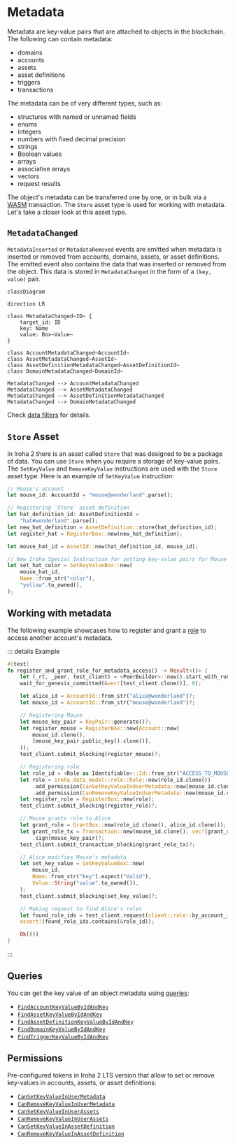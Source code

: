# Metadata

Metadata are key-value pairs that are attached to objects in the
blockchain. The following can contain metadata:

- domains
- accounts
- assets
- asset definitions
- triggers
- transactions

The metadata can be of very different types, such as:

- structures with named or unnamed fields
- enums
- integers
- numbers with fixed decimal precision
- strings
- Boolean values
- arrays
- associative arrays
- vectors
- request results

The object's metadata can be transferred one by one, or in bulk via a
[WASM](/guide/blockchain/wasm.md) transaction. The `Store` asset type is
used for working with metadata. Let's take a closer look at this asset
type.

## `MetadataChanged`

`MetadataInserted` or `MetadataRemoved` events are emitted when metadata is
inserted or removed from accounts, domains, assets, or asset definitions.
The emitted event also contains the data that was inserted or removed from
the object. This data is stored in `MetadataChanged` in the form of a
`(key, value)` pair.

```mermaid
classDiagram

direction LR

class MetadataChanged~ID~ {
    target_id: ID
    key: Name
    value: Box~Value~
}

class AccountMetadataChanged~AccountId~
class AssetMetadataChanged~AssetId~
class AssetDefinitionMetadataChanged~AssetDefinitionId~
class DomainMetadataChanged~DomainId~

MetadataChanged --> AccountMetadataChanged
MetadataChanged --> AssetMetadataChanged
MetadataChanged --> AssetDefinitionMetadataChanged
MetadataChanged --> DomainMetadataChanged
```

Check [data filters](./filters.md#data-filters) for details.

## `Store` Asset

In Iroha 2 there is an asset called `Store` that was designed to be a
package of data. You can use `Store` when you require a storage of
key-value pairs. The `SetKeyValue` and `RemoveKeyValue` instructions are
used with the `Store` asset type. Here is an example of `SetKeyValue`
instruction:

```rust
// Mouse's account
let mouse_id: AccountId = "mouse@wonderland".parse();

// Registering `Store` asset definition
let hat_definition_id: AssetDefinitionId =
    "hat#wonderland".parse();
let new_hat_definition = AssetDefinition::store(hat_definition_id);
let register_hat = RegisterBox::new(new_hat_definition);

let mouse_hat_id = AssetId::new(hat_definition_id, mouse_id);

// New Iroha Special Instruction for setting key-value pairs for Mouse's hats:
let set_hat_color = SetKeyValueBox::new(
    mouse_hat_id,
    Name::from_str("color"),
    "yellow".to_owned(),
);
```

## Working with metadata

The following example showcases how to register and grant a
[role](/guide/blockchain/permissions.md#permission-groups-roles) to access
another account's metadata.

::: details Example

```rust
#[test]
fn register_and_grant_role_for_metadata_access() -> Result<()> {
    let (_rt, _peer, test_client) = <PeerBuilder>::new().start_with_runtime();
    wait_for_genesis_committed(&vec![test_client.clone()], 0);

    let alice_id = AccountId::from_str("alice@wonderland")?;
    let mouse_id = AccountId::from_str("mouse@wonderland")?;

    // Registering Mouse
    let mouse_key_pair = KeyPair::generate()?;
    let register_mouse = RegisterBox::new(Account::new(
        mouse_id.clone(),
        [mouse_key_pair.public_key().clone()],
    ));
    test_client.submit_blocking(register_mouse)?;

    // Registering role
    let role_id = <Role as Identifiable>::Id::from_str("ACCESS_TO_MOUSE_METADATA")?;
    let role = iroha_data_model::role::Role::new(role_id.clone())
        .add_permission(CanSetKeyValueInUserMetadata::new(mouse_id.clone()))
        .add_permission(CanRemoveKeyValueInUserMetadata::new(mouse_id.clone()));
    let register_role = RegisterBox::new(role);
    test_client.submit_blocking(register_role)?;

    // Mouse grants role to Alice
    let grant_role = GrantBox::new(role_id.clone(), alice_id.clone());
    let grant_role_tx = Transaction::new(mouse_id.clone(), vec![grant_role.into()].into(), 100_000)
        .sign(mouse_key_pair)?;
    test_client.submit_transaction_blocking(grant_role_tx)?;

    // Alice modifies Mouse's metadata
    let set_key_value = SetKeyValueBox::new(
        mouse_id,
        Name::from_str("key").expect("Valid"),
        Value::String("value".to_owned()),
    );
    test_client.submit_blocking(set_key_value)?;

    // Making request to find Alice's roles
    let found_role_ids = test_client.request(client::role::by_account_id(alice_id))?;
    assert!(found_role_ids.contains(&role_id));

    Ok(())
}
```

:::

## Queries

You can get the key value of an object metadata using
[queries](/guide/blockchain/queries.md):

- [`FindAccountKeyValueByIdAndKey`](/reference/queries.md#findaccountkeyvaluebyidandkey)
- [`FindAssetKeyValueByIdAndKey`](/reference/queries.md#findassetkeyvaluebyidandkey)
- [`FindAssetDefinitionKeyValueByIdAndKey`](/reference/queries.md#findassetdefinitionkeyvaluebyidandkey)
- [`FindDomainKeyValueByIdAndKey`](/reference/queries.md#finddomainkeyvaluebyidandkey)
- [`FindTriggerKeyValueByIdAndKey`](/reference/queries.md#findtriggerkeyvaluebyidandkey)

## Permissions

Pre-configured tokens in Iroha 2 LTS version that allow to set or remove
key-values in accounts, assets, or asset definitions:

- [`CanSetKeyValueInUserMetadata`](/reference/permissions.md#cansetkeyvalueinusermetadata)
- [`CanRemoveKeyValueInUserMetadata`](/reference/permissions.md#canremovekeyvalueinusermetadata)
- [`CanSetKeyValueInUserAssets`](/reference/permissions.md#cansetkeyvalueinuserassets)
- [`CanRemoveKeyValueInUserAssets`](/reference/permissions.md#canremovekeyvalueinuserassets)
- [`CanSetKeyValueInAssetDefinition`](/reference/permissions.md#cansetkeyvalueinassetdefinition)
- [`CanRemoveKeyValueInAssetDefinition`](/reference/permissions.md#canremovekeyvalueinassetdefinition)
